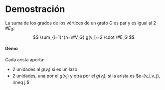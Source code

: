 # Demostración

La suma de los grados de los vértices de un grafo $G$ es par y es igual al $2\cdot \#E_G$:
$$
\sum_{i=1}^{n=\#V_G} g(v_i)=2 \cdot \#E_G
$$

#### Demo

Cada arista aporta:

- 2 unidades al $g(v_i)$ si es un lazo
- 2 unidades, una por el $g(v_i)$ y otra por el $g(v_j)$, si la arista es $e-\{v_i,v_j\}, i\neq j $

